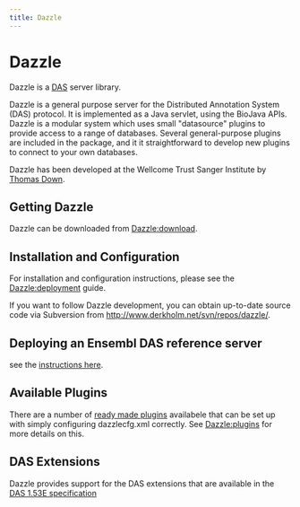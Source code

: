 ```yaml
---
title: Dazzle
---
```


Dazzle
======

Dazzle is a [DAS](http://www.biodas.org) server library.

Dazzle is a general purpose server for the Distributed Annotation System
(DAS) protocol. It is implemented as a Java servlet, using the BioJava
APIs. Dazzle is a modular system which uses small "datasource" plugins
to provide access to a range of databases. Several general-purpose
plugins are included in the package, and it it straightforward to
develop new plugins to connect to your own databases.

Dazzle has been developed at the Wellcome Trust Sanger Institute by
[Thomas Down](Thomas_Down "wikilink").

Getting Dazzle
--------------

Dazzle can be downloaded from <Dazzle:download>.

Installation and Configuration
------------------------------

For installation and configuration instructions, please see the
<Dazzle:deployment> guide.

If you want to follow Dazzle development, you can obtain up-to-date
source code via Subversion from
[<http://www.derkholm.net/svn/repos/dazzle/>](http://www.derkholm.net/svn/repos/dazzle/).

Deploying an Ensembl DAS reference server
-----------------------------------------

see the [instructions here](Dazzle:Ensembl "wikilink").

Available Plugins
-----------------

There are a number of [ready made plugins](Dazzle:plugins "wikilink")
availabele that can be set up with simply configuring dazzlecfg.xml
correctly. See <Dazzle:plugins> for more details on this.

DAS Extensions
--------------

Dazzle provides support for the DAS extensions that are available in the
[DAS 1.53E specification](http://www.dasregistry.org/spec_1.53E.jsp)
